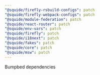 ```yaml
---
"@squide/firefly-rsbuild-configs": patch
"@squide/firefly-webpack-configs": patch
"@squide/module-federation": patch
"@squide/react-router": patch
"@squide/env-vars": patch
"@squide/firefly": patch
"@squide/i18next": patch
"@squide/fakes": patch
"@squide/core": patch
"@squide/msw": patch
---
```


Bumpbed dependencies
